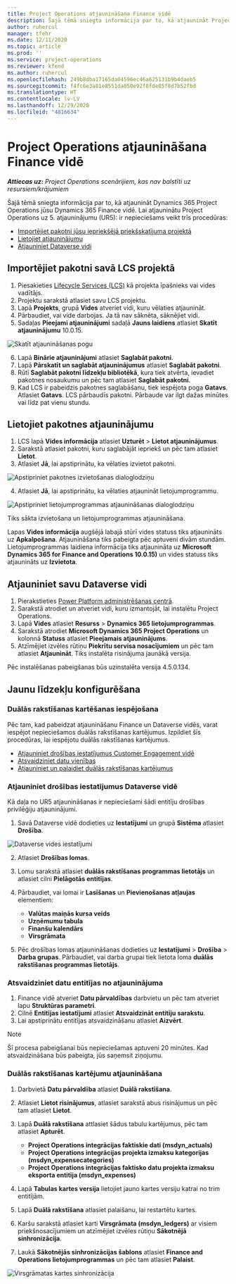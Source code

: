 ```yaml
---
title: Project Operations atjaunināšana Finance vidē
description: Šajā tēmā sniegta informācija par to, kā atjaunināt Project Operations jūsu Dynamics 365 Finance vidē.
author: ruhercul
manager: tfehr
ms.date: 12/11/2020
ms.topic: article
ms.prod: ''
ms.service: project-operations
ms.reviewer: kfend
ms.author: ruhercul
ms.openlocfilehash: 249b8dba17165da04596ec46a625131b9b4daeb5
ms.sourcegitcommit: f4fc6e3a81e8551da050e92f8fde85f8d7b52fbd
ms.translationtype: HT
ms.contentlocale: lv-LV
ms.lasthandoff: 12/29/2020
ms.locfileid: "4816634"
---
```

# <a name="update-project-operations-in-your-finance-environment"></a>Project Operations atjaunināšana Finance vidē

_**Attiecas uz:** Project Operations scenārijiem, kas nav balstīti uz resursiem/krājumiem_


Šajā tēmā sniegta informācija par to, kā atjaunināt Dynamics 365 Project Operations jūsu Dynamics 365 Finance vidē. Lai atjauninātu Project Operations uz 5. atjauninājumu (UR5): ir nepieciešams veikt trīs procedūras:

- [Importējiet pakotni jūsu iepriekšējā priekšskatījuma projektā](#import)
- [Lietojiet atjauninājumu](#apply)
- [Atjauniniet Dataverse vidi](#update)

## <a name="import-the-package-into-your-lcs-project"></a><a name="import"></a>Importējiet pakotni savā LCS projektā

1. Piesakieties [Lifecycle Services (LCS)](https://lcs.dynamics.com/) kā projekta īpašnieks vai vides vadītājs.
2. Projektu sarakstā atlasiet savu LCS projektu.
3. Lapā **Projekts**, grupā **Vides** atveriet vidi, kuru vēlaties atjaunināt.
4. Pārbaudiet, vai vide darbojas. Ja tā nav sāknēta, sāknējiet vidi.
5. Sadaļas **Pieejami atjauninājumi** sadaļā **Jauns laidiens** atlasiet **Skatīt atjauninājumu** 10.0.15.

![Skatīt atjaunināšanas pogu](media/view-update.png)

6. Lapā **Binārie atjauninājumi** atlasiet **Saglabāt pakotni**.
7. Lapā **Pārskatīt un saglabāt atjauninājumus** atlasiet **Saglabāt pakotni**.
8. Rūtī **Saglabāt pakotni līdzekļu bibliotēkā**, kura tiek atvērta, ievadiet pakotnes nosaukumu un pēc tam atlasiet **Saglabāt pakotni**.
9. Kad LCS ir pabeidzis pakotnes saglabāšanu, tiek iespējota poga **Gatavs**. Atlasiet **Gatavs**. LCS pārbaudīs pakotni. Pārbaude var ilgt dažas minūtes vai līdz pat vienu stundu.


## <a name="apply-the-package-update"></a><a name="apply"></a>Lietojiet pakotnes atjauninājumu

1. LCS lapā **Vides informācija** atlasiet **Uzturēt** > **Lietot atjauninājumus**.
2. Sarakstā atlasiet pakotni, kuru saglabājāt iepriekš un pēc tam atlasiet **Lietot**.
3. Atlasiet **Jā**, lai apstiprinātu, ka vēlaties izvietot pakotni.

![Apstipriniet pakotnes izvietošanas dialoglodziņu](media/confirm-package-deployment.png)

4. Atlasiet **Jā**, lai apstiprinātu, ka vēlaties atjaunināt lietojumprogrammu.

![Apstipriniet lietojumprogrammas atjaunināšanas dialoglodziņu](media/confirm-application-update.png)

Tiks sākta izvietošana un lietojumprogrammas atjaunināšana. 

Lapas **Vides informācija** augšējā labajā stūrī vides statuss tiks atjaunināts uz **Apkalpošana**. Atjaunināšana tiks pabeigta pēc aptuveni divām stundām. Lietojumprogrammas laidiena informācija tiks atjaunināta uz  **Microsoft Dynamics 365 for Finance and Operations 10.0.15)** un vides statuss tiks atjaunināts uz **Izvietota**.


## <a name="update-your-dataverse-environment"></a><a name="update"></a>Atjauniniet savu Dataverse vidi

1. Pierakstieties [Power Platform administrēšanas centrā](https://admin.powerplatform.com/).
2. Sarakstā atrodiet un atveriet vidi, kuru izmantojāt, lai instalētu Project Operations.
3. Lapā **Vides** atlasiet **Resurss** > **Dynamics 365 lietojumprogrammas**.
4. Sarakstā atrodiet **Microsoft Dynamics 365 Project Operations** un kolonnā **Statuss** atlasiet **Pieejamais atjauninājums**.
5. Atzīmējiet izvēles rūtiņu **Piekrītu servisa nosacījumiem** un pēc tam atlasiet **Atjaunināt**. Tiks instalēta risinājuma jaunākā versija.

Pēc instalēšanas pabeigšanas būs uzinstalēta versija 4.5.0.134.

## <a name="configure-new-features"></a>Jaunu līdzekļu konfigurēšana

### <a name="enable-dual-write-mapping"></a>Duālās rakstīšanas kartēšanas iespējošana

Pēc tam, kad pabeidzat atjaunināšanu Finance un Dataverse vidēs, varat iespējot nepieciešamos duālās rakstīšanas kartējumus. Izpildiet šīs procedūras, lai iespējotu duālās rakstīšanas kartējumus.

- [Atjauniniet drošības iestatījumus Customer Engagement vidē](#security)
- [Atsvaidziniet datu vienības](#refresh)
- [Atjauniniet un palaidiet duālās rakstīšanas kartējumus](#run)

### <a name="update-security-settings-on-the-dataverse-environment"></a><a name="security"></a>Atjauniniet drošības iestatījumus Dataverse vidē

Kā daļa no UR5 atjaunināšanas ir nepieciešami šādi entitīju drošības privilēģiju atjauninājumi.

1. Savā Dataverse vidē dodieties uz **Iestatījumi** un grupā **Sistēma** atlasiet **Drošība**.

![Dataverse vides iestatījumi](media/Picture21.png)

2. Atlasiet **Drošības lomas**.
3. Lomu sarakstā atlasiet **duālās rakstīšanas programmas lietotājs** un atlasiet cilni **Pielāgotās entitījas**. 
4. Pārbaudiet, vai lomai ir **Lasīšanas** un **Pievienošanas atļaujas** elementiem:

      - **Valūtas maiņās kursa veids**
      - **Uzņēmumu tabula** 
      - **Finanšu kalendārs** 
      - **Virsgrāmata**

5. Pēc drošības lomas atjaunināšanas dodieties uz **Iestatījumi** > **Drošība** > **Darba grupas**. Pārbaudiet, vai darba grupai tiek lietota loma **duālās rakstīšanas programmas lietotājs**. 

### <a name="refresh-data-entities-from-the-update"></a><a name="refresh"></a>Atsvaidziniet datu entitījas no atjauninājuma

1. Finance vidē atveriet **Datu pārvaldības** darbvietu un pēc tam atveriet lapu **Struktūras parametri**.
2. Cilnē **Entitījas iestatījumi** atlasiet **Atsvaidzināt entitīju sarakstu**.
3. Lai apstiprinātu entitījas atsvaidzināšanu atlasiet **Aizvērt**.

 > [!NOTE]
 > Šī procesa pabeigšanai būs nepieciešamas aptuveni 20 minūtes. Kad atsvaidzināšana būs pabeigta, jūs saņemsit ziņojumu.

### <a name="update-dual-write-mappings"></a><a name="run"></a>Duālās rakstīšanas kartējumu atjaunināšana

1. Darbvietā **Datu pārvaldība** atlasiet **Duālā rakstīšana**.
2. Atlasiet **Lietot risinājumus**, atlasiet sarakstā abus risinājumus un pēc tam atlasiet **Lietot**.
3. Lapā **Duālā rakstīšana** attlasiet šādus tabulu kartējumus, pēc tam atlasiet **Apturēt**.

    - **Project Operations integrācijas faktiskie dati (msdyn_actuals)**
    - **Project Operations integrācijas projekta izmaksu kategorijas (msdyn_expensecategories)**
    - **Project Operations integrācijas faktisko datu projekta izmaksu eksporta entitīja (msdyn_expenses)**

4. Lapā **Tabulas kartes versija** lietojiet jauno kartes versiju katrai no trim entitījām.
5. Lapā **Duālā rakstīšana** atlasiet palaišanu, lai restartētu kartes.
6. Karšu sarakstā atlasiet karti **Virsgrāmata (msdyn_ledgers)** ar visiem priekšnosacījumiem un atzīmējiet izvēles rūtiņu **Sākotnējā sinhronizācija**. 
7. Laukā **Sākotnējās sinhronizācijas šablons** atlasiet **Finance and Operations lietojumprogrammas** un pēc tam atlasiet **Palaist**.
 
 ![Virsgrāmatas kartes sinhronizācija](media/DW6.png)
 

